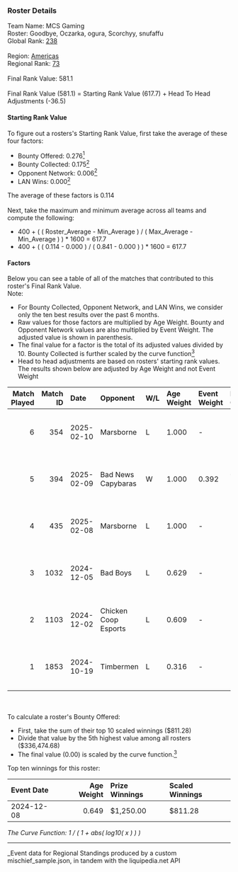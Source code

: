 ### Roster Details<br />
Team Name: MCS Gaming<br />
Roster: Goodbye, Oczarka, ogura, Scorchyy, snufaffu<br />
Global Rank: [238](../../standings_global_2025_03_01.md)<br />
<br />
Region: [Americas]( ../../standings_americas_2025_03_01.md)<br />
Regional Rank: [73]( ../../standings_americas_2025_03_01.md)<br />
<br />
Final Rank Value:  581.1<br />
<br />
Final Rank Value (581.1) = Starting Rank Value (617.7) + Head To Head Adjustments (-36.5)<br />

#### Starting Rank Value<br />
To figure out a rosters's Starting Rank Value, first take the average of these four factors:<br />
- Bounty Offered: 0.276[<sup>1</sup>](#table2)
- Bounty Collected: 0.175[<sup>2</sup>](#table1)
- Opponent Network: 0.006[<sup>2</sup>](#table1)
- LAN Wins: 0.000[<sup>2</sup>](#table1)

The average of these factors is 0.114<br />
<br />
Next, take the maximum and minimum average across all teams and compute the following:<br />
- 400 + ( ( Roster_Average - Min_Average ) / ( Max_Average - Min_Average ) ) * 1600 = 617.7
- 400 + ( ( 0.114 - 0.000 ) / ( 0.841 - 0.000 ) ) * 1600 = 617.7


#### Factors<br />
Below you can see a table of all of the matches that contributed to this roster's Final Rank Value.<br />
Note:<br />

- For Bounty Collected, Opponent Network, and LAN Wins, we consider only the ten best results over the past 6 months.
- Raw values for those factors are multiplied by Age Weight. Bounty and Opponent Network values are also multiplied by Event Weight. The adjusted value is shown in parenthesis.
- The final value for a factor is the total of its adjusted values divided by 10. Bounty Collected is further scaled by the curve function[<sup>3</sup>](#curveFunction)
- Head to head adjustments are based on rosters' starting rank values. The results shown below are adjusted by Age Weight and not Event Weight
<span id="table1"></span><br />


| Match Played | Match ID | Date       | Opponent             | W/L | Age Weight | Event Weight | Bounty Collected | Opponent Network | LAN Wins  | H2H Adj. | Roster                                       |
| -: | -: | :- | :- | :- | :- | :- | :- | :- | :- | -: | :- |
|            6 |      354 | 2025-02-10 | Marsborne            | L   | 1.000      | -            | -                | -                | -         |   -15.50 | Goodbye, Oczarka, ogura, Scorchyy, snufaffu  |
|            5 |      394 | 2025-02-09 | Bad News Capybaras   | W   | 1.000      | 0.392        | 0.001 (0.000)    | 0.148 (0.058)    | 0 (0.000) |    18.19 | Goodbye, Oczarka, ogura, Scorchyy, snufaffu  |
|            4 |      435 | 2025-02-08 | Marsborne            | L   | 1.000      | -            | -                | -                | -         |   -17.82 | Goodbye, Oczarka, ogura, Scorchyy, snufaffu  |
|            3 |     1032 | 2024-12-05 | Bad Boys             | L   | 0.629      | -            | -                | -                | -         |    -8.48 | Goodbye, Oczarka, ogura, Scorchyy, snufaffu  |
|            2 |     1103 | 2024-12-02 | Chicken Coop Esports | L   | 0.609      | -            | -                | -                | -         |    -8.54 | Goodbye, Oczarka, ogura, Scorchyy, snufaffu  |
|            1 |     1853 | 2024-10-19 | Timbermen            | L   | 0.316      | -            | -                | -                | -         |    -4.37 | GibbyATL, Goodbye, ogura, Scorchyy, snufaffu |

<br />
<span id="table2"></span><br />
To calculate a roster's Bounty Offered:<br />

- First, take the sum of their top 10 scaled winnings ($811.28)
- Divide that value by the 5th highest value among all rosters ($336,474.68)
- The final value (0.00) is scaled by the curve function.[<sup>3</sup>](#curveFunction)

Top ten winnings for this roster:<br />

| Event Date | Age Weight | Prize Winnings | Scaled Winnings |
| :- | -: | :- | :- |
| 2024-12-08 |      0.649 | $1,250.00      | $811.28         |


<span id="curveFunction"></span>_The Curve Function: 1 / ( 1 + abs( log10( x ) ) )_<br />

---
_Event data for Regional Standings produced by a custom mischief_sample.json, in tandem with the liquipedia.net API<br />
